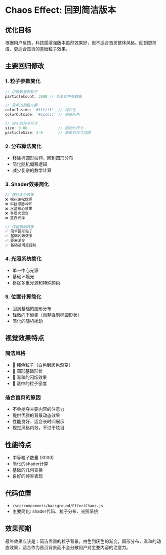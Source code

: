 # Chaos Effect: 回到简洁版本

## 优化目标
根据用户反馈，科技感增强版本虽然效果好，但不适合首页整体风格。回到更简洁、更适合首页的基础粒子效果。

## 主要回归修改

### 1. 粒子参数简化
```javascript
// 中等数量的粒子
particleCount: 3000 // 恢复到中等数量

// 简单的颜色方案
colorInside: '#ffffff'  // 纯白色
colorOutside: '#cccccc' // 简单灰色

// 较小的粒子尺寸
size: 0.08              // 回到小尺寸
particleSize: 2-6       // 简单的尺寸范围
```

### 2. 分布算法简化
- 移除椭圆形拉伸，回到圆形分布
- 简化随机偏移逻辑
- 减少复杂的数学计算

### 3. Shader效果简化
```glsl
// 移除复杂效果
❌ 棉花蓬松纹理
❌ 科技感脉冲环
❌ 水晶核心效果
❌ 多层次混合
❌ 蓝白光泽

// 保留基础效果
✅ 简单圆形粒子
✅ 基础闪烁效果
✅ 距离渐变
✅ 基础透明度控制
```

### 4. 光照系统简化
- 单一中心光源
- 基础环境光
- 移除多重光源和特殊颜色

### 5. 位置计算简化
- 回到基础的圆形分布
- 轻微向下偏移（而非强制椭圆形状）
- 简化的随机扰动

## 视觉效果特点

### 简洁风格
- 🔘 纯色粒子（白色到灰色渐变）
- 🔘 圆形基础形状
- 🔘 温和的闪烁效果
- 🔘 适中的粒子密度

### 适合首页的原因
- 不会抢夺主要内容的注意力
- 提供优雅的背景动态效果
- 性能良好，适合长时间展示
- 视觉风格内敛，不过于炫目

## 性能特点
- 中等粒子数量 (3000)
- 简化的shader计算
- 基础的几何变换
- 良好的帧率表现

## 代码位置
- `/src/components/background/EffectChaos.js`
- 主要简化: shader代码、粒子分布、光照系统

## 效果预期
最终效果应该是：简洁优雅的粒子背景，白色到灰色的渐变，圆形分布，温和的动态效果，适合作为首页背景而不会分散用户对主要内容的注意力。

